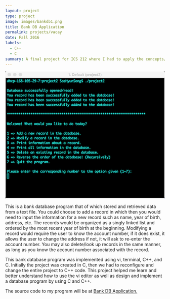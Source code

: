 ```yaml
---
layout: project
type: project
image: images/bankdb1.png
title: Bank DB Application
permalink: projects/vacay
date: Fall 2016
labels:
  - C++
  - C
summary: A final project for ICS 212 where I had to apply the concepts/languages I learned throughout the semester in order to create a bank database program that of which the user can choose to add, modify, delete, and look up records stored in a database.
---
```


<img class="ui medium right floated rounded image" src="../images/bankdb1.png">

This is a bank database program that of which stored and retrieved data from a text file. You could choose to add a record in which then you would need to input the information for a new record such as name, year of birth, address, etc. The records would be organized as a singly linked list and ordered by the most recent year of birth at the beginning. Modifying a record would require the user to know the account number, if it does exist, it allows the user to change the address if not, it will ask to re-enter the account number. You may also delete/look up records in the same manner, as long as you know the account number associated with the record. 

This bank database program was implemented using vi, terminal, C++, and C. Initially the project was created in C, then we had to reconfigure and change the entire project to C++ code. This project helped me learn and better understand how to use the vi editor as well as design and implement a database program by using C and C++.
 
The source code to my program will be at <a href="https://github.com/saehyuns/Projects/tree/master/Mock%20Bank"><i class="large github icon"></i>Bank DB Application.</a>

